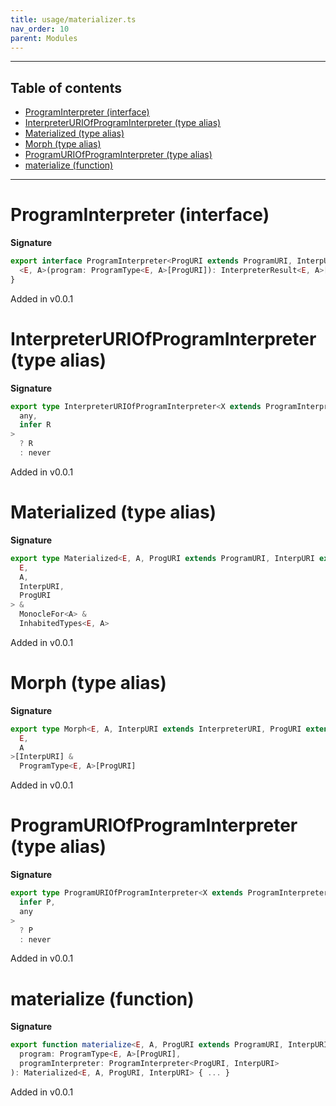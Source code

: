 ```yaml
---
title: usage/materializer.ts
nav_order: 10
parent: Modules
---
```


---

<h2 class="text-delta">Table of contents</h2>

- [ProgramInterpreter (interface)](#programinterpreter-interface)
- [InterpreterURIOfProgramInterpreter (type alias)](#interpreteruriofprograminterpreter-type-alias)
- [Materialized (type alias)](#materialized-type-alias)
- [Morph (type alias)](#morph-type-alias)
- [ProgramURIOfProgramInterpreter (type alias)](#programuriofprograminterpreter-type-alias)
- [materialize (function)](#materialize-function)

---

# ProgramInterpreter (interface)

**Signature**

```ts
export interface ProgramInterpreter<ProgURI extends ProgramURI, InterpURI extends InterpreterURI> {
  <E, A>(program: ProgramType<E, A>[ProgURI]): InterpreterResult<E, A>[InterpURI]
}
```

Added in v0.0.1

# InterpreterURIOfProgramInterpreter (type alias)

**Signature**

```ts
export type InterpreterURIOfProgramInterpreter<X extends ProgramInterpreter<any, any>> = X extends ProgramInterpreter<
  any,
  infer R
>
  ? R
  : never
```

Added in v0.0.1

# Materialized (type alias)

**Signature**

```ts
export type Materialized<E, A, ProgURI extends ProgramURI, InterpURI extends InterpreterURI> = Morph<
  E,
  A,
  InterpURI,
  ProgURI
> &
  MonocleFor<A> &
  InhabitedTypes<E, A>
```

Added in v0.0.1

# Morph (type alias)

**Signature**

```ts
export type Morph<E, A, InterpURI extends InterpreterURI, ProgURI extends ProgramURI> = InterpreterResult<
  E,
  A
>[InterpURI] &
  ProgramType<E, A>[ProgURI]
```

Added in v0.0.1

# ProgramURIOfProgramInterpreter (type alias)

**Signature**

```ts
export type ProgramURIOfProgramInterpreter<X extends ProgramInterpreter<any, any>> = X extends ProgramInterpreter<
  infer P,
  any
>
  ? P
  : never
```

Added in v0.0.1

# materialize (function)

**Signature**

```ts
export function materialize<E, A, ProgURI extends ProgramURI, InterpURI extends InterpreterURI>(
  program: ProgramType<E, A>[ProgURI],
  programInterpreter: ProgramInterpreter<ProgURI, InterpURI>
): Materialized<E, A, ProgURI, InterpURI> { ... }
```

Added in v0.0.1
